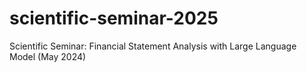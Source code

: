 # scientific-seminar-2025
Scientific Seminar: Financial Statement Analysis with Large Language Model (May 2024)
